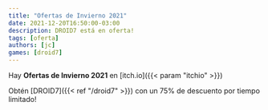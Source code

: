 ```yaml
---
title: "Ofertas de Invierno 2021"
date: 2021-12-20T16:50:00-03:00
description: DROID7 está en oferta!
tags: [oferta]
authors: [jc]
games: [droid7]
---
```


Hay **Ofertas de Invierno 2021** en [itch.io]({{< param "itchio" >}})

Obtén [DROID7]({{< ref "/droid7" >}}) con un 75% de descuento por tiempo limitado!
